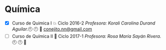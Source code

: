 # Química
- [x] Curso de Quimica I :boom: Ciclo 2016-2 _Profesora: Korali Carolina Durand Aguilar._:clock10: :clock12: :e-mail: conejito.nn@gmail.com<br /> 
- [ ] Curso de Química II :blue_book: Ciclo 2017-1 _Profesora: Rosa María Sayán Rivera._:clock10: :clock12: :e-mail:
